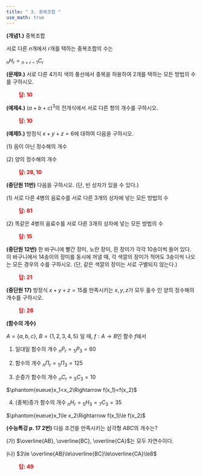 ```yaml
---
title: " 3. 중복조합 "
use_math: true
---
```


**(개념1.)** 중복조합

서로 다른 $n$개에서 $r$개를 택하는 중복조합의 수는

${_n}H{_r}={_{n+r-1}}C{_r}$

**(문제9.)** 서로 다른 4가지 색의 풍선에서 중복을 허용하여 2개를 택하는 모든 방법의 수를 구하시오.

**<span style="color: red;">$\qquad$답: $10$</span>**

**(예제4.)** $(a+b+c)^3$의 전개식에서 서로 다른 항의 개수를 구하시오.

**<span style="color: red;">$\qquad$답: $10$</span>**


**(예제5.)** 방정식 $x+y+z=6$에 대하여 다음을 구하시오.

(1) 음이 아닌 정수해의 개수

(2) 양의 정수해의 개수

**<span style="color: red;">$\qquad$답: $28, 10$</span>**

**(중단원 11번)** 다음을 구하시오. (단, 빈 상자가 있을 수 있다.)

(1) 서로 다른 4병의 음료수를 서로 다른 3개의 상자에 넣는 모든 방법의 수

**<span style="color: red;">$\qquad$답: $81$</span>**

(2) 똑같은 4병의 음료수를 서로 다른 3개의 상자에 넣는 모든 방법의 수

**<span style="color: red;">$\qquad$답: $15$</span>**

**(중단원 12번)** 한 바구니에 빨간 장미, 노란 장미, 흰 장미가 각각 10송이씩 들어 있다. 이 바구니에서 14송이의 장미를 동시에 꺼낼 때, 각 색깔의 장미가 적어도 3송이씩 나오는 모든 경우의 수를 구하시오. (단, 같은 색깔의 장미는 서로 구별되지 않는다.) 

**<span style="color: red;">$\qquad$답: $21$</span>**

**(중단원 17)** 방정식 $x+y+z=15$를 만족시키는 $x, y, z$가 모두 홀수 인 양의 정수해의 개수를 구하시오.

**<span style="color: red;">$\qquad$답: $28$</span>**

**(함수의 개수)**

$A=\lbrace a, b, c\rbrace$, $B=\lbrace 1, 2, 3, 4, 5\rbrace$ 일 때, $f: A\rightarrow B$인 함수 $f$에서

1. 일대일 함수의 개수 ${_n}P{_r}={_5}P{_3}=60$

2. 함수의 개수 ${_n}\Pi{_r}={_5}\Pi{_3}=125$

3. 순증가 함수의 개수 ${_n}C{_r}={_5}C{_3}=10$

$\phantom{eueue}x_1<x_2\Rightarrow f(x_1)<f(x_2)$

4. (중복)증가 함수의 개수 ${_n}H{_r}={_5}H{_3}={_7}C{_3}=35$

$\phantom{eueue}x_1\le x_2\Rightarrow f(x_1)\le f(x_2)$

**(수능특강 p. 17 2번)** 다음 조건을 만족시키는 삼각형 $ABC$의 개수는?

(가) $\overline{AB}, \overline{BC}, \overline{CA}$는 모두 자연수이다.

(나) $3\le \overline{AB}\le\overline{BC}\le\overline{CA}\le8$

**<span style="color: red;">$\qquad$답: $49$</span>**